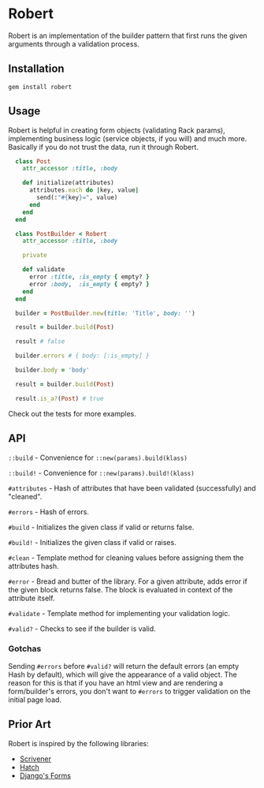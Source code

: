 # Robert

Robert is an implementation of the builder pattern that first runs the given
arguments through a validation process.

## Installation

`gem install robert`

## Usage

Robert is helpful in creating form objects (validating Rack params),
implementing business logic (service objects, if you will) and much more.
Basically if you do not trust the data, run it through Robert.

```ruby
  class Post
    attr_accessor :title, :body

    def initialize(attributes)
      attributes.each do |key, value|
        send(:"#{key}=", value)
      end
    end
  end

  class PostBuilder < Robert
    attr_accessor :title, :body

    private

    def validate
      error :title, :is_empty { empty? }
      error :body,  :is_empty { empty? }
    end
  end

  builder = PostBuilder.new(title: 'Title', body: '')

  result = builder.build(Post)

  result # false

  builder.errors # { body: [:is_empty] }

  builder.body = 'body'

  result = builder.build(Post)

  result.is_a?(Post) # true
```

Check out the tests for more examples.

## API

`::build` - Convenience for `::new(params).build(klass)`

`::build!` - Convenience for `::new(params).build!(klass)`

`#attributes` - Hash of attributes that have been validated (successfully) and "cleaned".

`#errors` - Hash of errors.

`#build` - Initializes the given class if valid or returns false.

`#build!` - Initializes the given class if valid or raises.

`#clean` - Template method for cleaning values before assigning them the attributes hash.

`#error` - Bread and butter of the library. For a given attribute, adds error if the given block returns false. The block is evaluated in context of the attribute itself.

`#validate` - Template method for implementing your validation logic.

`#valid?` - Checks to see if the builder is valid.

### Gotchas

Sending `#errors` before `#valid?` will return the default errors
(an empty Hash by default), which will give the appearance of a valid object.
The reason for this is that if you have an html view and are rendering
a form/builder's errors, you don't want to `#errors` to trigger validation
on the initial page load.

## Prior Art

Robert is inspired by the following libraries:

* [Scrivener](https://github.com/soveran/scrivener)
* [Hatch](https://github.com/tonchis/hatch)
* [Django's Forms](https://www.djangoproject.com)
